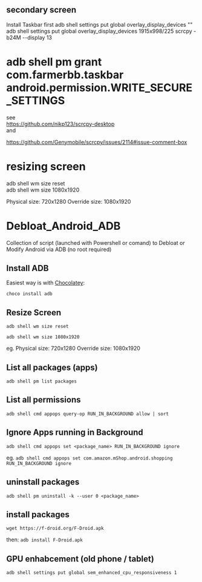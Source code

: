 ## secondary screen
Install Taskbar first
adb shell settings put global overlay_display_devices \"\"
adb shell settings put global overlay_display_devices 1915x998/225
scrcpy -b24M --display 13

# adb shell pm grant com.farmerbb.taskbar android.permission.WRITE_SECURE_SETTINGS

see
</br>
https://github.com/nikp123/scrcpy-desktop
</br>and

https://github.com/Genymobile/scrcpy/issues/2114#issue-comment-box

# resizing screen
adb shell wm size reset
</br>
adb shell wm size 1080x1920
</br>

Physical size: 720x1280
Override size: 1080x1920


# Debloat_Android_ADB
Collection of script (launched with Powershell or comand) to Debloat or Modify Android via  ADB (no root required)

## Install ADB
Easiest way is with <a href="https://chocolatey.org/install" target="_blank">Chocolatey</a>:

`choco install adb` 

## Resize Screen

`adb shell wm size reset`

`adb shell wm size 1080x1920`

eg.
Physical size: 720x1280
Override size: 1080x1920

## List all packages (apps)
`adb shell pm list packages`


## List all permissions
`adb shell cmd appops query-op RUN_IN_BACKGROUND allow | sort`


## Ignore Apps running in Background

`adb shell cmd appops set <package_name> RUN_IN_BACKGROUND ignore`

eg.
`adb shell cmd appops set com.amazon.mShop.android.shopping RUN_IN_BACKGROUND ignore`

## uninstall packages
`adb shell pm uninstall -k --user 0 <package_name>`

## install packages
`wget https://f-droid.org/F-Droid.apk`

then:
`adb install F-Droid.apk`

## GPU enhabcement (old phone / tablet)
`adb shell settings put global sem_enhanced_cpu_responsiveness 1`


